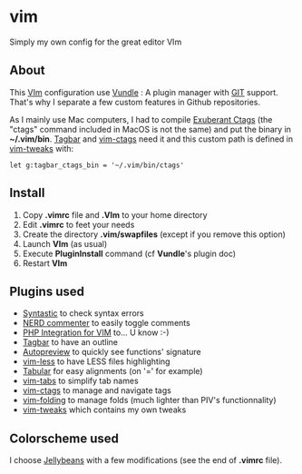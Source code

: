 # vim
Simply my own config for the great editor VIm

## About
This [VIm](http://www.vim.org) configuration use [Vundle](http://github.com/gmarik/vundle) : A plugin manager with [GIT](http://git-scm.com) support. That's why I separate a few custom features in Github repositories.

As I mainly use Mac computers, I had to compile [Exuberant Ctags](http://ctags.sourceforge.net) (the "ctags" command included in MacOS is not the same) and put the binary in **~/.vim/bin**. [Tagbar](http://majutsushi.github.com/tagbar/) and [vim-ctags](https://github.com/webastien/vim-ctags) need it and this custom path is defined in [vim-tweaks](https://github.com/webastien/vim-tweaks) with:

    let g:tagbar_ctags_bin = '~/.vim/bin/ctags'

## Install
1. Copy **.vimrc** file and **.VIm** to your home directory
2. Edit **.vimrc** to feet your needs
3. Create the directory **.vim/swapfiles** (except if you remove this option)
4. Launch **VIm** (as usual)
5. Execute **PluginInstall** command (cf **Vundle**'s plugin doc)
6. Restart **VIm**

## Plugins used
* [Syntastic](https://github.com/scrooloose/syntastic) to check syntax errors
* [NERD commenter](https://github.com/scrooloose/nerdcommenter) to easily toggle comments
* [PHP Integration for VIM](https://github.com/spf13/PIV) to... U know :-)
* [Tagbar](http://majutsushi.github.com/tagbar/) to have an outline
* [Autopreview](https://github.com/vim-scripts/autopreview) to quickly see functions' signature
* [vim-less](https://github.com/groenewege/vim-less) to have LESS files highlighting
* [Tabular](https://github.com/godlygeek/tabular) for easy alignments (on '=' for example)
* [vim-tabs](https://github.com/webastien/vim-tabs) to simplify tab names
* [vim-ctags](https://github.com/webastien/vim-ctags) to manage and navigate tags
* [vim-folding](https://github.com/webastien/vim-folding) to manage folds (much lighter than PIV's functionnality)
* [vim-tweaks](https://github.com/webastien/vim-tweaks) which contains my own tweaks

## Colorscheme used
I choose [Jellybeans](https://github.com/nanotech/jellybeans.vim) with a few modifications (see the end of **.vimrc** file).

